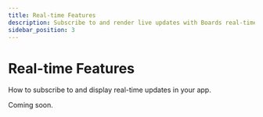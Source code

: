 ```yaml
---
title: Real-time Features
description: Subscribe to and render live updates with Boards real-time APIs.
sidebar_position: 3
---
```


# Real-time Features

How to subscribe to and display real-time updates in your app.

Coming soon.
